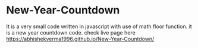 # New-Year-Countdown

It is a very small code written in javascript with use of math floor function.
it is a new year countdown code.
check live page here
https://abhishekverma1996.github.io/New-Year-Countdown/
